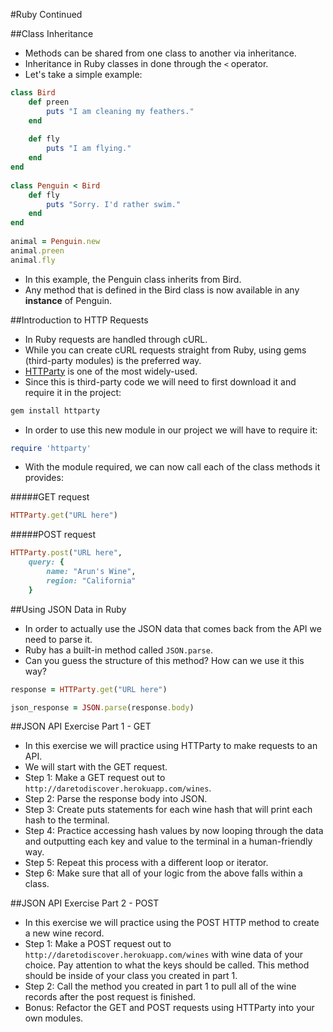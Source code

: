 #Ruby Continued

##Class Inheritance
- Methods can be shared from one class to another via inheritance.
- Inheritance in Ruby classes in done through the `<` operator.
- Let's take a simple example:

```ruby
class Bird  
	def preen
		puts "I am cleaning my feathers."
	end
	
	def fly
		puts "I am flying."
	end
end  
  
class Penguin < Bird
	def fly
		puts "Sorry. I'd rather swim."
	end
end  
  
animal = Penguin.new  
animal.preen  
animal.fly 
```

- In this example, the Penguin class inherits from Bird.
- Any method that is defined in the Bird class is now available in any **instance** of Penguin.

##Introduction to HTTP Requests
- In Ruby requests are handled through cURL.
- While you can create cURL requests straight from Ruby, using gems (third-party modules) is the preferred way.
- [HTTParty](https://github.com/jnunemaker/httparty) is one of the most widely-used.
- Since this is third-party code we will need to first download it and require it in the project:

```ruby
gem install httparty
```

- In order to use this new module in our project we will have to require it:

```ruby
require 'httparty'
```

- With the module required, we can now call each of the class methods it provides:

#####GET request

```ruby
HTTParty.get("URL here")
```

#####POST request

```ruby
HTTParty.post("URL here", 
	query: {
		name: "Arun's Wine",
		region: "California"
	}
```

##Using JSON Data in Ruby
- In order to actually use the JSON data that comes back from the API we need to parse it.
- Ruby has a built-in method called `JSON.parse`.
- Can you guess the structure of this method? How can we use it this way?

```ruby
response = HTTParty.get("URL here")

json_response = JSON.parse(response.body)
```

##JSON API Exercise Part 1 - GET
- In this exercise we will practice using HTTParty to make requests to an API.
- We will start with the GET request.
- Step 1: Make a GET request out to `http://daretodiscover.herokuapp.com/wines`.
- Step 2: Parse the response body into JSON.
- Step 3: Create puts statements for each wine hash that will print each hash to the terminal.
- Step 4: Practice accessing hash values by now looping through the data and outputting each key and value to the terminal in a human-friendly way.
- Step 5: Repeat this process with a different loop or iterator.
- Step 6: Make sure that all of your logic from the above falls within a class.

##JSON API Exercise Part 2 - POST
- In this exercise we will practice using the POST HTTP method to create a new wine record.
- Step 1: Make a POST request out to `http://daretodiscover.herokuapp.com/wines` with wine data of your choice. Pay attention to what the keys should be called. This method should be inside of your class you created in part 1.
- Step 2: Call the method you created in part 1 to pull all of the wine records after the post request is finished.
- Bonus: Refactor the GET and POST requests using HTTParty into your own modules.